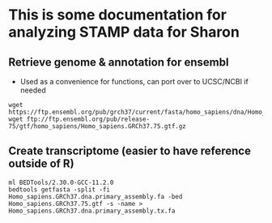 # This is some documentation for analyzing STAMP data for Sharon

## Retrieve genome & annotation for ensembl
* Used as a convenience for functions, can port over to UCSC/NCBI if needed
```
wget https://ftp.ensembl.org/pub/grch37/current/fasta/homo_sapiens/dna/Homo_sapiens.GRCh37.dna.primary_assembly.fa.gz
wget ftp://ftp.ensembl.org/pub/release-75/gtf/homo_sapiens/Homo_sapiens.GRCh37.75.gtf.gz
```

## Create transcriptome (easier to have reference outside of R)
```
ml BEDTools/2.30.0-GCC-11.2.0
bedtools getfasta -split -fi Homo_sapiens.GRCh37.dna.primary_assembly.fa -bed Homo_sapiens.GRCh37.75.gtf -s -name > Homo_sapiens.GRCh37.dna.primary_assembly.tx.fa
```

